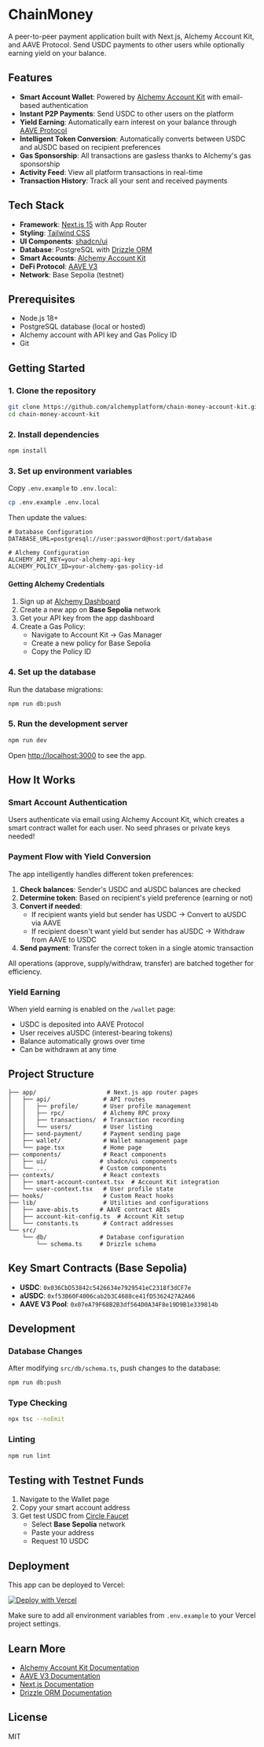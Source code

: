 # ChainMoney

A peer-to-peer payment application built with Next.js, Alchemy Account Kit, and AAVE Protocol. Send USDC payments to other users while optionally earning yield on your balance.

## Features

- **Smart Account Wallet**: Powered by [Alchemy Account Kit](https://accountkit.alchemy.com/) with email-based authentication
- **Instant P2P Payments**: Send USDC to other users on the platform
- **Yield Earning**: Automatically earn interest on your balance through [AAVE Protocol](https://aave.com/)
- **Intelligent Token Conversion**: Automatically converts between USDC and aUSDC based on recipient preferences
- **Gas Sponsorship**: All transactions are gasless thanks to Alchemy's gas sponsorship
- **Activity Feed**: View all platform transactions in real-time
- **Transaction History**: Track all your sent and received payments

## Tech Stack

- **Framework**: [Next.js 15](https://nextjs.org/) with App Router
- **Styling**: [Tailwind CSS](https://tailwindcss.com)
- **UI Components**: [shadcn/ui](https://ui.shadcn.com/)
- **Database**: PostgreSQL with [Drizzle ORM](https://orm.drizzle.team/)
- **Smart Accounts**: [Alchemy Account Kit](https://accountkit.alchemy.com/)
- **DeFi Protocol**: [AAVE V3](https://aave.com/)
- **Network**: Base Sepolia (testnet)

## Prerequisites

- Node.js 18+
- PostgreSQL database (local or hosted)
- Alchemy account with API key and Gas Policy ID
- Git

## Getting Started

### 1. Clone the repository

```bash
git clone https://github.com/alchemyplatform/chain-money-account-kit.git
cd chain-money-account-kit
```

### 2. Install dependencies

```bash
npm install
```

### 3. Set up environment variables

Copy `.env.example` to `.env.local`:

```bash
cp .env.example .env.local
```

Then update the values:

```env
# Database Configuration
DATABASE_URL=postgresql://user:password@host:port/database

# Alchemy Configuration
ALCHEMY_API_KEY=your-alchemy-api-key
ALCHEMY_POLICY_ID=your-alchemy-gas-policy-id
```

#### Getting Alchemy Credentials

1. Sign up at [Alchemy Dashboard](https://dashboard.alchemy.com/)
2. Create a new app on **Base Sepolia** network
3. Get your API key from the app dashboard
4. Create a Gas Policy:
   - Navigate to Account Kit → Gas Manager
   - Create a new policy for Base Sepolia
   - Copy the Policy ID

### 4. Set up the database

Run the database migrations:

```bash
npm run db:push
```

### 5. Run the development server

```bash
npm run dev
```

Open [http://localhost:3000](http://localhost:3000) to see the app.

## How It Works

### Smart Account Authentication

Users authenticate via email using Alchemy Account Kit, which creates a smart contract wallet for each user. No seed phrases or private keys needed!

### Payment Flow with Yield Conversion

The app intelligently handles different token preferences:

1. **Check balances**: Sender's USDC and aUSDC balances are checked
2. **Determine token**: Based on recipient's yield preference (earning or not)
3. **Convert if needed**:
   - If recipient wants yield but sender has USDC → Convert to aUSDC via AAVE
   - If recipient doesn't want yield but sender has aUSDC → Withdraw from AAVE to USDC
4. **Send payment**: Transfer the correct token in a single atomic transaction

All operations (approve, supply/withdraw, transfer) are batched together for efficiency.

### Yield Earning

When yield earning is enabled on the `/wallet` page:
- USDC is deposited into AAVE Protocol
- User receives aUSDC (interest-bearing tokens)
- Balance automatically grows over time
- Can be withdrawn at any time

## Project Structure

```
├── app/                    # Next.js app router pages
│   ├── api/               # API routes
│   │   ├── profile/       # User profile management
│   │   ├── rpc/           # Alchemy RPC proxy
│   │   ├── transactions/  # Transaction recording
│   │   └── users/         # User listing
│   ├── send-payment/      # Payment sending page
│   ├── wallet/            # Wallet management page
│   └── page.tsx           # Home page
├── components/            # React components
│   ├── ui/               # shadcn/ui components
│   └── ...               # Custom components
├── contexts/              # React contexts
│   ├── smart-account-context.tsx  # Account Kit integration
│   └── user-context.tsx   # User profile state
├── hooks/                 # Custom React hooks
├── lib/                   # Utilities and configurations
│   ├── aave-abis.ts      # AAVE contract ABIs
│   ├── account-kit-config.ts  # Account Kit setup
│   └── constants.ts       # Contract addresses
└── src/
    └── db/               # Database configuration
        └── schema.ts     # Drizzle schema
```

## Key Smart Contracts (Base Sepolia)

- **USDC**: `0x036CbD53842c5426634e7929541eC2318f3dCF7e`
- **aUSDC**: `0xf53B60F4006cab2b3C4688ce41fD5362427A2A66`
- **AAVE V3 Pool**: `0x07eA79F68B2B3df564D0A34F8e19D9B1e339814b`

## Development

### Database Changes

After modifying `src/db/schema.ts`, push changes to the database:

```bash
npm run db:push
```

### Type Checking

```bash
npx tsc --noEmit
```

### Linting

```bash
npm run lint
```

## Testing with Testnet Funds

1. Navigate to the Wallet page
2. Copy your smart account address
3. Get test USDC from [Circle Faucet](https://faucet.circle.com/)
   - Select **Base Sepolia** network
   - Paste your address
   - Request 10 USDC

## Deployment

This app can be deployed to Vercel:

[![Deploy with Vercel](https://vercel.com/button)](https://vercel.com/new)

Make sure to add all environment variables from `.env.example` to your Vercel project settings.

## Learn More

- [Alchemy Account Kit Documentation](https://accountkit.alchemy.com/docs)
- [AAVE V3 Documentation](https://docs.aave.com/developers/getting-started/readme)
- [Next.js Documentation](https://nextjs.org/docs)
- [Drizzle ORM Documentation](https://orm.drizzle.team/docs/overview)

## License

MIT
